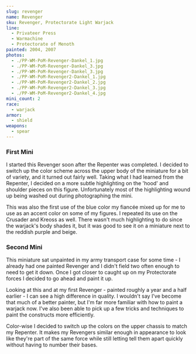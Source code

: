 ```yaml
---
slug: revenger
name: Revenger
sku: Revenger, Protectorate Light Warjack
line:
  - Privateer Press
  - Warmachine
  - Protectorate of Menoth
painted: 2004, 2007
photos:
  - ./PP-WM-PoM-Revenger-Dankel_1.jpg
  - ./PP-WM-PoM-Revenger-Dankel_3.jpg
  - ./PP-WM-PoM-Revenger-Dankel_3.jpg
  - ./PP-WM-PoM-Revenger2-Dankel_1.jpg
  - ./PP-WM-PoM-Revenger2-Dankel_2.jpg
  - ./PP-WM-PoM-Revenger2-Dankel_3.jpg
  - ./PP-WM-PoM-Revenger2-Dankel_4.jpg
mini_count: 2
race:
  - warjack
armor:
  - shield
weapons:
  - spear
---
```


### First Mini

I started this Revenger soon after the Repenter was completed. I decided to switch up the color scheme across the upper body of the miniature for a bit of variety, and it turned out fairly well. Taking what I had learned from the Repenter, I decided on a more subtle highlighting on the 'hood' and shoulder pieces on this figure. Unfortunately most of the highlighting wound up being washed out during photographing the mini.

This was also the first use of the blue color my fiancée mixed up for me to use as an accent color on some of my figures. I repeated its use on the Crusader and Kreoss as well. There wasn't much highlighting to do since the warjack's body shades it, but it was good to see it on a miniature next to the reddish purple and beige.

### Second Mini

This miniature sat unpainted in my army transport case for some time - I already had one painted Revenger and I didn't field two often enough to need to get it down. Once I got closer to caught up on my Protectorate forces I decided to go ahead and paint it up.

Looking at this and at my first Revenger - painted roughly a year and a half earlier - I can see a high difference in quality. I wouldn't say I've become that much of a better painter, but I'm far more familiar with how to paint a warjack now. I've also been able to pick up a few tricks and techniques to paint the constructs more efficiently.

Color-wise I decided to switch up the colors on the upper chassis to match my Repenter. It makes my Revengers similar enough in appearance to look like they're part of the same force while still letting tell them apart quickly without having to number their bases.
